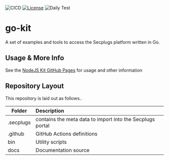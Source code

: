 ![CICD](https://github.com/SecPlugs/nodejs-kit/workflows/CICD/badge.svg)
[![License](https://img.shields.io/badge/License-Apache%202.0-blue.svg)](https://opensource.org/licenses/Apache-2.0)
![Daily Test](https://github.com/SecPlugs/nodejs-kit/workflows/DailyTest/badge.svg)

# go-kit
A set of examples and tools to access the Secplugs platform written in Go. 

## Usage & More Info
See the [NodeJS Kit GitHub Pages](https://docs.secplugs.com/go-kit/docs) for usage and other information

## Repository Layout
This repository is laid out as follows..

| Folder        | Description |
| ------------- |:-------------| 
| .secplugs     | contains the meta data to import into the Secplugs portal |
| .github       | GitHub Actions definitions |
| bin           | Utility scripts     |
| docs          | Documentation source  |

